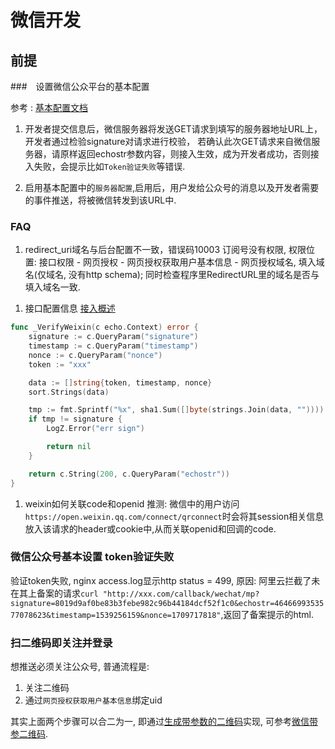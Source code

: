 # 微信开发

## 前提

###　设置微信公众平台的基本配置

参考 : [基本配置文档](https://mp.weixin.qq.com/wiki?t=resource/res_main&id=mp1421135319&token=&lang=zh_CN)

1. 开发者提交信息后，微信服务器将发送GET请求到填写的服务器地址URL上，开发者通过检验signature对请求进行校验，
若确认此次GET请求来自微信服务器，请原样返回echostr参数内容，则接入生效，成为开发者成功，否则接入失败，会提示比如`Token验证失败`等错误.

2. 启用基本配置中的`服务器配置`,启用后，用户发给公众号的消息以及开发者需要的事件推送，将被微信转发到该URL中.

### FAQ
1. redirect_uri域名与后台配置不一致，错误码10003
订阅号没有权限, 权限位置: 接口权限 - 网页授权 - 网页授权获取用户基本信息 - 网页授权域名, 填入域名(仅域名, 没有http schema); 同时检查程序里RedirectURL里的域名是否与填入域名一致.
<!-- 解决方法: 
		1. 通过"微信认证"
		1. 开通测试账号(仅测试): 开发者工具 - 公众平台测试账号 -->

1. 接口配置信息
[接入概述](https://mp.weixin.qq.com/wiki?t=resource/res_main&id=mp1421135319)
```go
func _VerifyWeixin(c echo.Context) error {
	signature := c.QueryParam("signature")
	timestamp := c.QueryParam("timestamp")
	nonce := c.QueryParam("nonce")
	token := "xxx"

	data := []string{token, timestamp, nonce}
	sort.Strings(data)

	tmp := fmt.Sprintf("%x", sha1.Sum([]byte(strings.Join(data, ""))))
	if tmp != signature {
		LogZ.Error("err sign")

		return nil
	}

	return c.String(200, c.QueryParam("echostr"))
}
```
1. weixin如何关联code和openid
推测: 微信中的用户访问`https://open.weixin.qq.com/connect/qrconnect`时会将其session相关信息放入该请求的header或cookie中,从而关联openid和回调的code.

### 微信公众号基本设置 token验证失败
验证token失败, nginx access.log显示http status = 499, 原因:
阿里云拦截了未在其上备案的请求`curl "http://xxx.com/callback/wechat/mp?signature=8019d9af0be83b3febe982c96b44184dcf52f1c0&echostr=4646699353577078623&timestamp=1539256159&nonce=1709717818"`,返回了备案提示的html.

### 扫二维码即关注并登录
想推送必须关注公众号, 普通流程是:
1. 关注二维码
1. 通过`网页授权获取用户基本信息`绑定uid

其实上面两个步骤可以合二为一, 即通过[生成带参数的二维码](https://mp.weixin.qq.com/wiki?action=doc&id=mp1443433542&t=0.376179226179156)实现, 可参考[微信带参二维码](https://www.jianshu.com/p/084d49ea16bb).